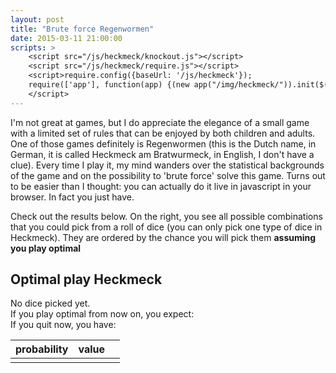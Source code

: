 ```yaml
---
layout: post
title: "Brute force Regenwormen"
date: 2015-03-11 21:00:00
scripts: >
    <script src="/js/heckmeck/knockout.js"></script>
    <script src="/js/heckmeck/require.js"></script>
    <script>require.config({baseUrl: '/js/heckmeck'});
    require(['app'], function(app) {(new app("/img/heckmeck/")).init($('#komain')[0]);});
    </script>
---
```


I'm not great at games, but I do appreciate the elegance of a small game with a limited set of rules that can be enjoyed by both children and adults. One of those games definitely is Regenwormen (this is the Dutch name, in German, it is called Heckmeck am Bratwurmeck, in English, I don't have a clue). Every time I play it, my mind wanders over the statistical backgrounds of the game and on the possibility to 'brute force' solve this game. Turns out to be easier than I thought: you can actually do it live in javascript in your browser. In fact you just have.

Check out the results below. On the right, you see all possible combinations that you could pick from a roll of dice (you can only pick one type of dice in Heckmeck). They are ordered by the chance you will pick them **assuming you play optimal**

## Optimal play Heckmeck

<div class="row">
<div class="col-md-4">
    <div data-bind="visible: CurrentSet.expectation().DiceLeft() == 8">
        No dice picked yet.
    </div>
    <div style="display:none" data-bind="visible: CurrentSet.expectation().DiceLeft() < 8">
        <a class="btn btn-default" href="#" role="button" data-bind="click:clearAll">Clear</a>
    </div>
    <div id="currentRoll" data-bind="html:$root.fmt.imgRoll(CurrentSet.dice())">
    </div>


</div>
<div class="col-md-8">
  <div id="expectations" data-bind="with:CurrentSet.expectation">
    <div>If you play optimal from now on, you expect: <span data-bind="text:ExpectedValue().toFixed(3)"></span></div>
    <div>If you quit now, you have: <span data-bind="text:CurrentValue()"></span></div>
    <div style="display:none"  data-bind="visible: ExpectedValue() > CurrentValue()" >Throw again!</div>
    <div style="display:none"  data-bind="visible: ExpectedValue() <= CurrentValue()" >Quit now!</div>
    <table>
        <thead>
            <th data-bind="click:function(d,e){sortOrder('chance')}">probability</th>
            <th data-bind="click:function(d,e){sortOrder('value')}">value</th>
            <th> </th>      
        </thead>
      <tbody data-bind="foreach:PickExpectations()">
        <tr>
          <td data-bind="text:$root.fmt.chance($data.chance)"></td>
          <td data-bind="html:$root.fmt.improvement($root.CurrentSet.expectation().ExpectedValue(), $data.value)"></td>
          <td data-bind="click: $root.addPick  , html:$root.fmt.imgPick($data.roll)"></td>
        </tr> 
      </tbody>  
    </table>    

  </div>   
</div>

